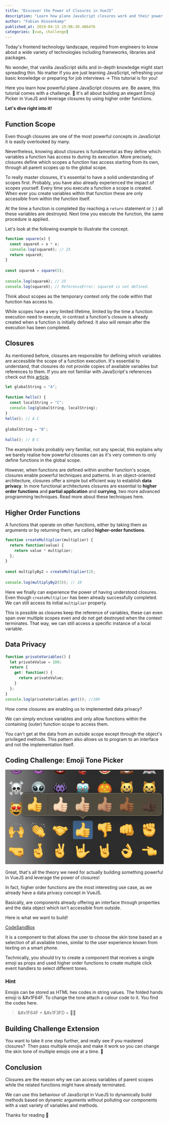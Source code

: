 ```yaml
---
title: "Discover the Power of Closures in VueJS"
description: "Learn how plane JavaScript closures work and their power in VueJS! This tutorial comes with a coding challenge. 💪 Build an Emoji Picker!"
author: "Fabian Hinsenkamp"
published_at: 2019-04-15 15:06:30.486476
categories: [vue, challenge]
---
```


Today's frontend technology landscape, required from engineers to know about a wide variety of technologies including frameworks, libraries and packages.

No wonder, that vanilla JavaScript skills and in-depth knowledge might start spreading thin. No matter if you are just learning JavaScript, refreshing your basic knowledge or preparing for job interviews → This tutorial is for you!

Here you learn how powerful plane JavaScript closures are. Be aware, this tutorial comes with a challenge. 💪 It's all about building an elegant Emoji Picker in VueJS and leverage closures by using higher order functions.

**Let's dive right into it!**

## Function Scope

Even though closures are one of the most powerful concepts in JavaScript it is easily overlooked by many.

Nevertheless, knowing about closures is fundamental as they define which variables a function has access to during its execution. More precisely, closures define which scopes a function has access starting from its own, through all parent scopes up to the global scope.

To really master closures, it's essential to have a solid understanding of scopes first. Probably, you have also already experienced the impact of scopes yourself.
Every time you execute a function a scope is created. When ever you create variables within that function these are only accessible from within the function itself.

At the time a function is completed (by reaching a `return` statement or `}` ) all these variables are destroyed. Next time you execute the function, the same procedure is applied.

Let's look at the following example to illustrate the concept.

```javascript
function square(x) {
  const squareX = x * x;
  console.log(squareX); // 25
  return squareX;
}

const squareA = square(5);

console.log(squareA); // 25
console.log(squareX); // ReferenceError: squareX is not defined.
```

Think about scopes as the temporary context only the code within that function has access to.

While scopes have a very limited lifetime, limited by the time a function execution need to execute, in contrast a function's closure is already created when a function is initially defined. It also will remain after the execution has been completed.

## Closures

As mentioned before, closures are responsible for defining which variables are accessible the scope of a function execution. It's essential to understand, that closures do not provide copies of available variables but references to them. If you are not familiar with JavaScript's references check out this [article](https://medium.com/r/?url=https%3A%2F%2Fcodeburst.io%2Fexplaining-value-vs-reference-in-javascript-647a975e12a0).

```javascript
let globalString = "A";

function hello() {
  const localString = "C";
  console.log(globalString, localString);
}
hello(); // A C

globalString = "B";

hallo(); // B C
```

The example looks probably very familiar, not any special, this explains why we barely realise how powerful closures can as it's very common to only define functions in the global scope.

However, when functions are defined within another function's scope, closures enable powerful techniques and patterns. In an object-oriented architecture, closures offer a simple but efficient way to establish **data privacy**. In more functional architectures closures are essential to **higher order functions** and **partial application** and **currying**, two more advanced programming techniques. Read more about these techniques here.

## Higher Order Functions

A functions that operate on other functions, either by taking them as arguments or by returning them, are called **higher-order functions**.

```javascript
function createMultiplier(multiplier) {
  return function(value) {
    return value * multiplier;
  };
}

const multiplyBy2 = createMultiplier(2);

console.log(multiplyBy2(5)); // 10
```

Here we finally can experience the power of having understood closures. Even though `createMultiplier` has been already successfully completed. We can still access its initial `multiplier` property.

This is possible as closures keep the reference of variables, these can even span over multiple scopes even and do not get destroyed when the context terminates. That way, we can still access a specific instance of a local variable.

## Data Privacy

```javascript
function privateVariables() {
  let privateValue = 100;
  return {
    get: function() {
      return privateValue;
    }
  };
}
console.log(privateVariables.get()); //100
```

How come closures are enabling us to implemented data privacy?

We can simply enclose variables and only allow functions within the containing (outer) function scope to access them.

You can't get at the data from an outside scope except through the object's privileged methods. This pattern also allows us to program to an interface and not the implementation itself.

## Coding Challenge: Emoji Tone Picker

![emoji picker](emoji-picker.png)

Great, that's all the theory we need for actually building something powerful in VueJS and leverage the power of closures!

In fact, higher order functions are the most interesting use case, as we already have a data privacy concept in VueJS.

Basically, are components already offering an interface through properties and the data object which isn't accessible from outside.

Here is what we want to build!

[CodeSandBox](https://codesandbox.io/embed/842rp5j4n8)

It is a component to that allows the user to choose the skin tone based an a selection of all available tones, similar to the user experience known from texting on a smart phone.

Technically, you should try to create a component that receives a single emoji as props and used higher order functions to create multiple click event handlers to select different tones.

### Hint

Emojis can be stored as HTML hex codes in string values. The folded hands emoji is &#x1F64F. To change the tone attach a colour code to it. You find the codes here.

> &#x1F64F + &#x1F3FD = 🙏🏽

## Building Challenge Extension

You want to take it one step further, and really see if you mastered closures? 
Then pass multiple emojis and make it work so you can change the skin tone of multiple emojis one at a time. 💯

## Conclusion

Closures are the reason why we can access variables of parent scopes while the related functions might have already terminated.

We can use this behaviour of JavaScript in VueJS to dynamically build methods based on dynamic arguments without polluting our components with a vast variety of variables and methods.

Thanks for reading 🙌
